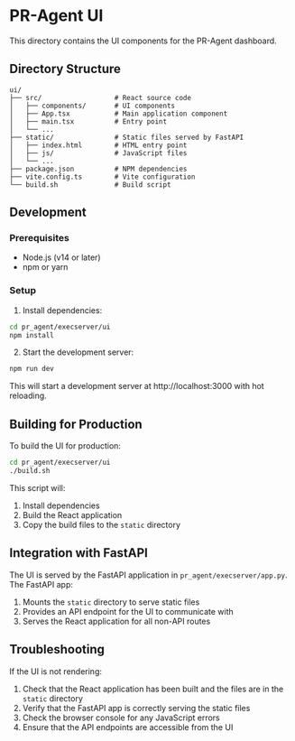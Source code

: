 # PR-Agent UI

This directory contains the UI components for the PR-Agent dashboard.

## Directory Structure

```
ui/
├── src/                  # React source code
│   ├── components/       # UI components
│   ├── App.tsx           # Main application component
│   ├── main.tsx          # Entry point
│   └── ...
├── static/               # Static files served by FastAPI
│   ├── index.html        # HTML entry point
│   ├── js/               # JavaScript files
│   └── ...
├── package.json          # NPM dependencies
├── vite.config.ts        # Vite configuration
└── build.sh              # Build script
```

## Development

### Prerequisites

- Node.js (v14 or later)
- npm or yarn

### Setup

1. Install dependencies:

```bash
cd pr_agent/execserver/ui
npm install
```

2. Start the development server:

```bash
npm run dev
```

This will start a development server at http://localhost:3000 with hot reloading.

## Building for Production

To build the UI for production:

```bash
cd pr_agent/execserver/ui
./build.sh
```

This script will:
1. Install dependencies
2. Build the React application
3. Copy the build files to the `static` directory

## Integration with FastAPI

The UI is served by the FastAPI application in `pr_agent/execserver/app.py`. The FastAPI app:

1. Mounts the `static` directory to serve static files
2. Provides an API endpoint for the UI to communicate with
3. Serves the React application for all non-API routes

## Troubleshooting

If the UI is not rendering:

1. Check that the React application has been built and the files are in the `static` directory
2. Verify that the FastAPI app is correctly serving the static files
3. Check the browser console for any JavaScript errors
4. Ensure that the API endpoints are accessible from the UI

